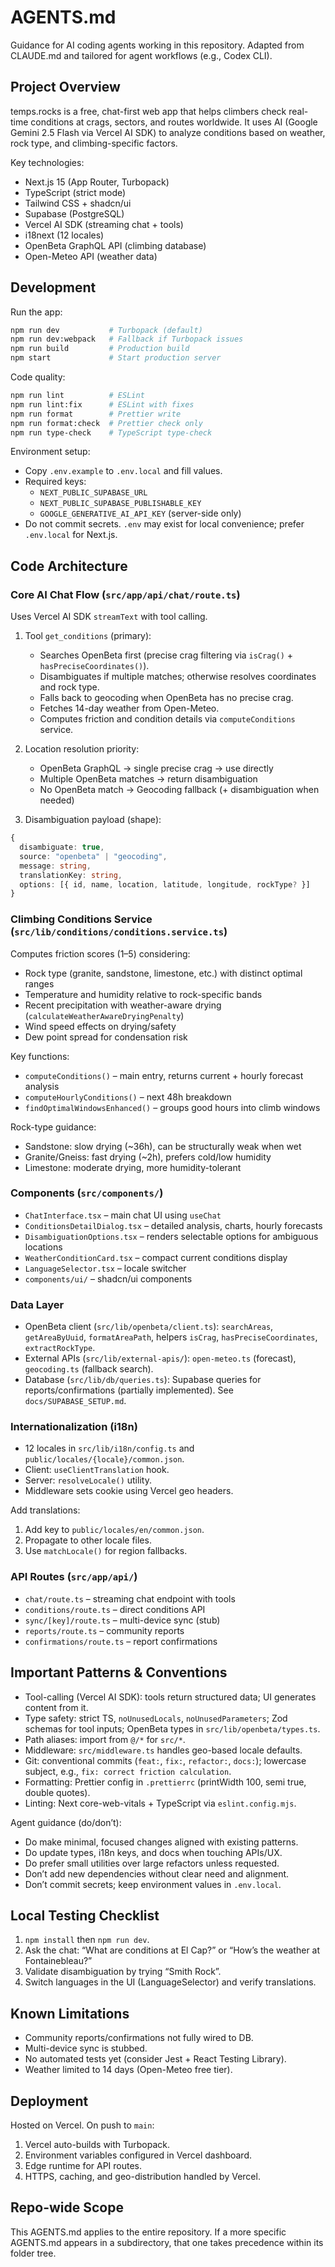 # AGENTS.md

Guidance for AI coding agents working in this repository. Adapted from CLAUDE.md and tailored for agent workflows (e.g., Codex CLI).

## Project Overview

temps.rocks is a free, chat-first web app that helps climbers check real-time conditions at crags, sectors, and routes worldwide. It uses AI (Google Gemini 2.5 Flash via Vercel AI SDK) to analyze conditions based on weather, rock type, and climbing-specific factors.

Key technologies:

- Next.js 15 (App Router, Turbopack)
- TypeScript (strict mode)
- Tailwind CSS + shadcn/ui
- Supabase (PostgreSQL)
- Vercel AI SDK (streaming chat + tools)
- i18next (12 locales)
- OpenBeta GraphQL API (climbing database)
- Open-Meteo API (weather data)

## Development

Run the app:

```bash
npm run dev           # Turbopack (default)
npm run dev:webpack   # Fallback if Turbopack issues
npm run build         # Production build
npm start             # Start production server
```

Code quality:

```bash
npm run lint          # ESLint
npm run lint:fix      # ESLint with fixes
npm run format        # Prettier write
npm run format:check  # Prettier check only
npm run type-check    # TypeScript type-check
```

Environment setup:

- Copy `.env.example` to `.env.local` and fill values.
- Required keys:
  - `NEXT_PUBLIC_SUPABASE_URL`
  - `NEXT_PUBLIC_SUPABASE_PUBLISHABLE_KEY`
  - `GOOGLE_GENERATIVE_AI_API_KEY` (server-side only)
- Do not commit secrets. `.env` may exist for local convenience; prefer `.env.local` for Next.js.

## Code Architecture

### Core AI Chat Flow (`src/app/api/chat/route.ts`)

Uses Vercel AI SDK `streamText` with tool calling.

1. Tool `get_conditions` (primary):
   - Searches OpenBeta first (precise crag filtering via `isCrag()` + `hasPreciseCoordinates()`).
   - Disambiguates if multiple matches; otherwise resolves coordinates and rock type.
   - Falls back to geocoding when OpenBeta has no precise crag.
   - Fetches 14-day weather from Open-Meteo.
   - Computes friction and condition details via `computeConditions` service.

2. Location resolution priority:
   - OpenBeta GraphQL → single precise crag → use directly
   - Multiple OpenBeta matches → return disambiguation
   - No OpenBeta match → Geocoding fallback (+ disambiguation when needed)

3. Disambiguation payload (shape):

```ts
{
  disambiguate: true,
  source: "openbeta" | "geocoding",
  message: string,
  translationKey: string,
  options: [{ id, name, location, latitude, longitude, rockType? }]
}
```

### Climbing Conditions Service (`src/lib/conditions/conditions.service.ts`)

Computes friction scores (1–5) considering:

- Rock type (granite, sandstone, limestone, etc.) with distinct optimal ranges
- Temperature and humidity relative to rock-specific bands
- Recent precipitation with weather-aware drying (`calculateWeatherAwareDryingPenalty`)
- Wind speed effects on drying/safety
- Dew point spread for condensation risk

Key functions:

- `computeConditions()` – main entry, returns current + hourly forecast analysis
- `computeHourlyConditions()` – next 48h breakdown
- `findOptimalWindowsEnhanced()` – groups good hours into climb windows

Rock-type guidance:

- Sandstone: slow drying (~36h), can be structurally weak when wet
- Granite/Gneiss: fast drying (~2h), prefers cold/low humidity
- Limestone: moderate drying, more humidity-tolerant

### Components (`src/components/`)

- `ChatInterface.tsx` – main chat UI using `useChat`
- `ConditionsDetailDialog.tsx` – detailed analysis, charts, hourly forecasts
- `DisambiguationOptions.tsx` – renders selectable options for ambiguous locations
- `WeatherConditionCard.tsx` – compact current conditions display
- `LanguageSelector.tsx` – locale switcher
- `components/ui/` – shadcn/ui components

### Data Layer

- OpenBeta client (`src/lib/openbeta/client.ts`): `searchAreas`, `getAreaByUuid`, `formatAreaPath`, helpers `isCrag`, `hasPreciseCoordinates`, `extractRockType`.
- External APIs (`src/lib/external-apis/`): `open-meteo.ts` (forecast), `geocoding.ts` (fallback search).
- Database (`src/lib/db/queries.ts`): Supabase queries for reports/confirmations (partially implemented). See `docs/SUPABASE_SETUP.md`.

### Internationalization (i18n)

- 12 locales in `src/lib/i18n/config.ts` and `public/locales/{locale}/common.json`.
- Client: `useClientTranslation` hook.
- Server: `resolveLocale()` utility.
- Middleware sets cookie using Vercel geo headers.

Add translations:

1. Add key to `public/locales/en/common.json`.
2. Propagate to other locale files.
3. Use `matchLocale()` for region fallbacks.

### API Routes (`src/app/api/`)

- `chat/route.ts` – streaming chat endpoint with tools
- `conditions/route.ts` – direct conditions API
- `sync/[key]/route.ts` – multi-device sync (stub)
- `reports/route.ts` – community reports
- `confirmations/route.ts` – report confirmations

## Important Patterns & Conventions

- Tool-calling (Vercel AI SDK): tools return structured data; UI generates content from it.
- Type safety: strict TS, `noUnusedLocals`, `noUnusedParameters`; Zod schemas for tool inputs; OpenBeta types in `src/lib/openbeta/types.ts`.
- Path aliases: import from `@/*` for `src/*`.
- Middleware: `src/middleware.ts` handles geo-based locale defaults.
- Git: conventional commits (`feat:`, `fix:`, `refactor:`, `docs:`); lowercase subject, e.g., `fix: correct friction calculation`.
- Formatting: Prettier config in `.prettierrc` (printWidth 100, semi true, double quotes).
- Linting: Next core-web-vitals + TypeScript via `eslint.config.mjs`.

Agent guidance (do/don’t):

- Do make minimal, focused changes aligned with existing patterns.
- Do update types, i18n keys, and docs when touching APIs/UX.
- Do prefer small utilities over large refactors unless requested.
- Don’t add new dependencies without clear need and alignment.
- Don’t commit secrets; keep environment values in `.env.local`.

## Local Testing Checklist

1. `npm install` then `npm run dev`.
2. Ask the chat: “What are conditions at El Cap?” or “How’s the weather at Fontainebleau?”
3. Validate disambiguation by trying “Smith Rock”.
4. Switch languages in the UI (LanguageSelector) and verify translations.

## Known Limitations

- Community reports/confirmations not fully wired to DB.
- Multi-device sync is stubbed.
- No automated tests yet (consider Jest + React Testing Library).
- Weather limited to 14 days (Open-Meteo free tier).

## Deployment

Hosted on Vercel. On push to `main`:

1. Vercel auto-builds with Turbopack.
2. Environment variables configured in Vercel dashboard.
3. Edge runtime for API routes.
4. HTTPS, caching, and geo-distribution handled by Vercel.

## Repo-wide Scope

This AGENTS.md applies to the entire repository. If a more specific AGENTS.md appears in a subdirectory, that one takes precedence within its folder tree.
